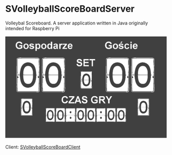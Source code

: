 # SVolleyballScoreBoardServer
Volleybal Scoreboard. A server application written in Java originally intended for Raspberry Pi
<br><br>
<img src="sboardserver.png">
<br><br>
Client: <a href="https://github.com/xselthor/SVolleyballSportsBoardClient">SVolleyballScoreBoardClient</a>
